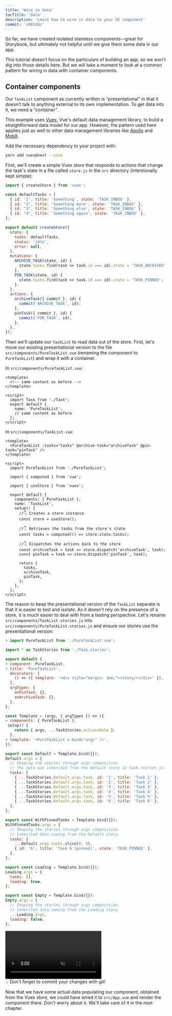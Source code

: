 ```yaml
---
title: 'Wire in data'
tocTitle: 'Data'
description: 'Learn how to wire in data to your UI component'
commit: 'c881ddc'
---
```


So far, we have created isolated stateless components-–great for Storybook, but ultimately not helpful until we give them some data in our app.

This tutorial doesn’t focus on the particulars of building an app, so we won’t dig into those details here. But we will take a moment to look at a common pattern for wiring in data with container components.

## Container components

Our `TaskList` component as currently written is “presentational” in that it doesn’t talk to anything external to its own implementation. To get data into it, we need a “container”.

This example uses [Vuex](https://vuex.vuejs.org), Vue's default data management library, to build a straightforward data model for our app. However, the pattern used here applies just as well to other data management libraries like [Apollo](https://www.apollographql.com/client/) and [MobX](https://mobx.js.org/).

Add the necessary dependency to your project with:

```bash
yarn add vuex@next --save
```

First, we'll create a simple Vuex store that responds to actions that change the task's state in a file called `store.js` in the `src` directory (intentionally kept simple):

```js:title=src/store.js
import { createStore } from 'vuex';

const defaultTasks = [
  { id: '1', title: 'Something', state: 'TASK_INBOX' },
  { id: "2", title: 'Something more', state: 'TASK_INBOX' },
  { id: "3", title: 'Something else', state: 'TASK_INBOX' },
  { id: "4", title: 'Something again', state: 'TASK_INBOX' },
];

export default createStore({
  state: {
    tasks: defaultTasks,
    status: 'idle',
    error: null,
  },
  mutations: {
    ARCHIVE_TASK(state, id) {
      state.tasks.find(task => task.id === id).state = 'TASK_ARCHIVED';
    },
    PIN_TASK(state, id) {
      state.tasks.find(task => task.id === id).state = 'TASK_PINNED';
    },
  },
  actions: {
    archiveTask({ commit }, id) {
      commit('ARCHIVE_TASK', id);
    },
    pinTask({ commit }, id) {
      commit('PIN_TASK', id);
    },
  },
});
```

Then we'll update our `TaskList` to read data out of the store. First, let's move our existing presentational version to the file `src/components/PureTaskList.vue` (renaming the component to `PureTaskList`) and wrap it with a container.

In `src/components/PureTaskList.vue`:

```html:title=src/components/PureTaskList.vue
<template>
  <!-- same content as before -->
</template>

<script>
  import Task from './Task';
  export default {
    name: 'PureTaskList',
    // same content as before
  };
</script>
```

In `src/components/TaskList.vue`:

```html:title=src/components/TaskList.vue
<template>
  <PureTaskList :tasks="tasks" @archive-task="archiveTask" @pin-task="pinTask" />
</template>

<script>
  import PureTaskList from './PureTaskList';

  import { computed } from 'vue';

  import { useStore } from 'vuex';

  export default {
    components: { PureTaskList },
    name: 'TaskList',
    setup() {
      //👇 Creates a store instance
      const store = useStore();

      //👇 Retrieves the tasks from the store's state
      const tasks = computed(() => store.state.tasks);

      //👇 Dispatches the actions back to the store
      const archiveTask = task => store.dispatch('archiveTask', task);
      const pinTask = task => store.dispatch('pinTask', task);

      return {
        tasks,
        archiveTask,
        pinTask,
      };
    },
  };
</script>
```

The reason to keep the presentational version of the `TaskList` separate is that it is easier to test and isolate. As it doesn't rely on the presence of a store, it is much easier to deal with from a testing perspective. Let's rename `src/components/TaskList.stories.js` into `src/components/PureTaskList.stories.js` and ensure our stories use the presentational version:

```diff:title=src/components/PureTaskList.stories.js
+ import PureTaskList from './PureTaskList.vue';

import * as TaskStories from './Task.stories';

export default {
+ component: PureTaskList,
+ title: 'PureTaskList',
  decorators: [
    () => ({ template: '<div style="margin: 3em;"><story/></div>' }),
  ],
  argTypes: {
    onPinTask: {},
    onArchiveTask: {},
  },
};

const Template = (args, { argTypes }) => ({
+ components: { PureTaskList },
 setup() {
    return { args, ...TaskStories.actionsData };
  },
+ template: '<PureTaskList v-bind="args" />',
});

export const Default = Template.bind({});
Default.args = {
  // Shaping the stories through args composition.
  // The data was inherited from the Default story in task.stories.js.
  tasks: [
    { ...TaskStories.Default.args.task, id: '1', title: 'Task 1' },
    { ...TaskStories.Default.args.task, id: '2', title: 'Task 2' },
    { ...TaskStories.Default.args.task, id: '3', title: 'Task 3' },
    { ...TaskStories.Default.args.task, id: '4', title: 'Task 4' },
    { ...TaskStories.Default.args.task, id: '5', title: 'Task 5' },
    { ...TaskStories.Default.args.task, id: '6', title: 'Task 6' },
  ],
};

export const WithPinnedTasks = Template.bind({});
WithPinnedTasks.args = {
  // Shaping the stories through args composition.
  // Inherited data coming from the Default story.
  tasks: [
    ...Default.args.tasks.slice(0, 5),
    { id: '6', title: 'Task 6 (pinned)', state: 'TASK_PINNED' },
  ],
};

export const Loading = Template.bind({});
Loading.args = {
  tasks: [],
  loading: true,
};

export const Empty = Template.bind({});
Empty.args = {
  // Shaping the stories through args composition.
  // Inherited data coming from the Loading story.
  ...Loading.args,
  loading: false,
};
```

<video autoPlay muted playsInline loop>
  <source
    src="/intro-to-storybook/finished-tasklist-states-6-0.mp4"
    type="video/mp4"
  />
</video>

<div class="aside">
💡 Don't forget to commit your changes with git!
</div>

Now that we have some actual data populating our component, obtained from the Vuex store, we could have wired it to `src/App.vue` and render the component there. Don't worry about it. We'll take care of it in the next chapter.
